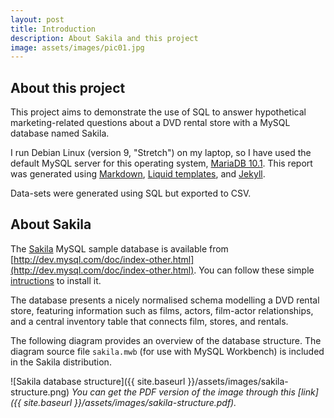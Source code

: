 ```yaml
---
layout: post
title: Introduction
description: About Sakila and this project
image: assets/images/pic01.jpg
---
```

## About this project

This project aims to demonstrate the use of SQL to answer hypothetical marketing-related questions about a DVD rental store with a MySQL database named Sakila.

I run Debian Linux (version 9, "Stretch") on my laptop, so I have used the default MySQL server for this operating system, [MariaDB 10.1](https://en.wikipedia.org/wiki/MariaDB). This report was generated using [Markdown](https://guides.github.com/features/mastering-markdown/), [Liquid templates](https://shopify.github.io/liquid/), and [Jekyll](https://jekyllrb.com/). 

Data-sets were generated using SQL but exported to CSV.

## About Sakila

The [Sakila](https://dev.mysql.com/doc/sakila/en/) MySQL sample database is available from [http://dev.mysql.com/doc/index-other.html](http://dev.mysql.com/doc/index-other.html). You can follow these simple [intructions](https://dev.mysql.com/doc/sakila/en/sakila-installation.html) to install it.

The database presents a nicely normalised schema modelling a DVD rental store, featuring information such as films, actors, film-actor relationships, and a central inventory table that connects film, stores, and rentals.

The following diagram provides an overview of the database structure. The diagram source file `sakila.mwb` (for use with MySQL Workbench) is included in the Sakila distribution.

![Sakila database structure]({{ site.baseurl }}/assets/images/sakila-structure.png)
_You can get the PDF version of the image through this [link]({{ site.baseurl }}/assets/images/sakila-structure.pdf)._
